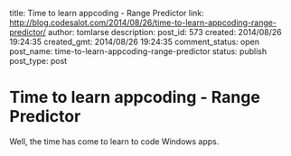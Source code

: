 title: Time to learn appcoding - Range Predictor
link: http://blog.codesalot.com/2014/08/26/time-to-learn-appcoding-range-predictor/
author: tomlarse
description: 
post_id: 573
created: 2014/08/26 19:24:35
created_gmt: 2014/08/26 19:24:35
comment_status: open
post_name: time-to-learn-appcoding-range-predictor
status: publish
post_type: post

# Time to learn appcoding - Range Predictor

Well, the time has come to learn to code Windows apps.